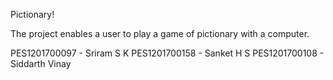 Pictionary!

The project enables a user to play a game of pictionary with a computer.

PES1201700097 - Sriram S K
PES1201700158 - Sanket H S
PES1201700108 - Siddarth Vinay